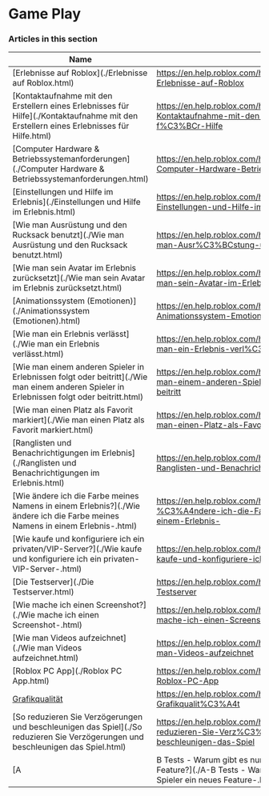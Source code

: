 # Game Play  
### Articles in this section
Name|URL
-|-
[Erlebnisse auf Roblox](./Erlebnisse auf Roblox.html) |https://en.help.roblox.com/hc/de/articles/115004734603-Erlebnisse-auf-Roblox
[Kontaktaufnahme mit den Erstellern eines Erlebnisses für Hilfe](./Kontaktaufnahme mit den Erstellern eines Erlebnisses für Hilfe.html) |https://en.help.roblox.com/hc/de/articles/6566665691924-Kontaktaufnahme-mit-den-Erstellern-eines-Erlebnisses-f%C3%BCr-Hilfe
[Computer Hardware & Betriebssystemanforderungen](./Computer Hardware & Betriebssystemanforderungen.html) |https://en.help.roblox.com/hc/de/articles/203312800-Computer-Hardware-Betriebssystemanforderungen
[Einstellungen und Hilfe im Erlebnis](./Einstellungen und Hilfe im Erlebnis.html) |https://en.help.roblox.com/hc/de/articles/203314230-Einstellungen-und-Hilfe-im-Erlebnis
[Wie man Ausrüstung und den Rucksack benutzt](./Wie man Ausrüstung und den Rucksack benutzt.html) |https://en.help.roblox.com/hc/de/articles/203314280-Wie-man-Ausr%C3%BCstung-und-den-Rucksack-benutzt
[Wie man sein Avatar im Erlebnis zurücksetzt](./Wie man sein Avatar im Erlebnis zurücksetzt.html) |https://en.help.roblox.com/hc/de/articles/203314290-Wie-man-sein-Avatar-im-Erlebnis-zur%C3%BCcksetzt
[Animationssystem (Emotionen)](./Animationssystem (Emotionen).html) |https://en.help.roblox.com/hc/de/articles/203314300-Animationssystem-Emotionen-
[Wie man ein Erlebnis verlässt](./Wie man ein Erlebnis verlässt.html) |https://en.help.roblox.com/hc/de/articles/203314240-Wie-man-ein-Erlebnis-verl%C3%A4sst
[Wie man einem anderen Spieler in Erlebnissen folgt oder beitritt](./Wie man einem anderen Spieler in Erlebnissen folgt oder beitritt.html) |https://en.help.roblox.com/hc/de/articles/203314220-Wie-man-einem-anderen-Spieler-in-Erlebnissen-folgt-oder-beitritt
[Wie man einen Platz als Favorit markiert](./Wie man einen Platz als Favorit markiert.html) |https://en.help.roblox.com/hc/de/articles/203313670-Wie-man-einen-Platz-als-Favorit-markiert
[Ranglisten und Benachrichtigungen im Erlebnis](./Ranglisten und Benachrichtigungen im Erlebnis.html) |https://en.help.roblox.com/hc/de/articles/204343250-Ranglisten-und-Benachrichtigungen-im-Erlebnis
[Wie ändere ich die Farbe meines Namens in einem Erlebnis?](./Wie ändere ich die Farbe meines Namens in einem Erlebnis-.html) |https://en.help.roblox.com/hc/de/articles/203314200-Wie-%C3%A4ndere-ich-die-Farbe-meines-Namens-in-einem-Erlebnis-
[Wie kaufe und konfiguriere ich ein privaten/VIP-Server?](./Wie kaufe und konfiguriere ich ein privaten-VIP-Server-.html) |https://en.help.roblox.com/hc/de/articles/205345050-Wie-kaufe-und-konfiguriere-ich-ein-privaten-VIP-Server-
[Die Testserver](./Die Testserver.html) |https://en.help.roblox.com/hc/de/articles/203314170-Die-Testserver
[Wie mache ich einen Screenshot?](./Wie mache ich einen Screenshot-.html) |https://en.help.roblox.com/hc/de/articles/203314160-Wie-mache-ich-einen-Screenshot-
[Wie man Videos aufzeichnet](./Wie man Videos aufzeichnet.html) |https://en.help.roblox.com/hc/de/articles/203314190-Wie-man-Videos-aufzeichnet
[Roblox PC App](./Roblox PC App.html) |https://en.help.roblox.com/hc/de/articles/360054053812-Roblox-PC-App
[Grafikqualität](./Grafikqualität.html) |https://en.help.roblox.com/hc/de/articles/203314310-Grafikqualit%C3%A4t
[So reduzieren Sie Verzögerungen und beschleunigen das Spiel](./So reduzieren Sie Verzögerungen und beschleunigen das Spiel.html) |https://en.help.roblox.com/hc/de/articles/203314150-So-reduzieren-Sie-Verz%C3%B6gerungen-und-beschleunigen-das-Spiel
[A|B Tests - Warum gibt es nur für bestimmte Spieler ein neues Feature?](./A-B Tests - Warum gibt es nur für bestimmte Spieler ein neues Feature-.html) |https://en.help.roblox.com/hc/de/articles/203312530-A-B-Tests-Warum-gibt-es-nur-f%C3%BCr-bestimmte-Spieler-ein-neues-Feature-